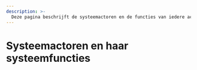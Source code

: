 ```yaml
---
description: >-
  Deze pagina beschrijft de systeemactoren en de functies van iedere actor.
---
```


# Systeemactoren en haar systeemfuncties


